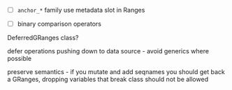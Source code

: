 - [ ] `anchor_*` family use metadata slot in Ranges
- [ ] binary comparison operators



DeferredGRanges class?

defer operations pushing down to data source -  avoid generics where possible

preserve semantics - if you mutate and add seqnames you should get back
a GRanges, dropping variables that break class should not be allowed 


